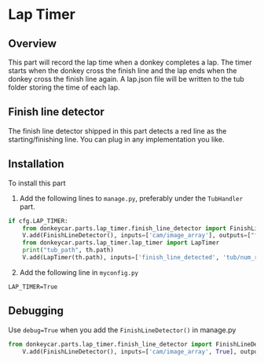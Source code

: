 # Lap Timer
## Overview
This part will record the lap time when a donkey completes a lap. The timer starts when the donkey cross the finish line and the lap ends when the donkey cross the finish line again. A lap.json file will be written to the tub folder storing the time of each lap.

## Finish line detector
The finish line detector shipped in this part detects a red line as the starting/finishing line. You can plug in any implementation you like.


## Installation
To install this part

1. Add the following lines to `manage.py`, preferably under the `TubHandler` part.

```python
if cfg.LAP_TIMER:
    from donkeycar.parts.lap_timer.finish_line_detector import FinishLineDetector
    V.add(FinishLineDetector(), inputs=['cam/image_array'], outputs=["finish_line_detected", "cam/image_array"])
    from donkeycar.parts.lap_timer.lap_timer import LapTimer
    print("tub_path", th.path)
    V.add(LapTimer(th.path), inputs=['finish_line_detected', 'tub/num_records'], outputs=["lap_counter", "lap_time", "lap_history"])
```

2. Add the following line in `myconfig.py`
```
LAP_TIMER=True
```

## Debugging
Use `debug=True` when you add the `FinishLineDetector()` in manage.py
```python
from donkeycar.parts.lap_timer.finish_line_detector import FinishLineDetector
    V.add(FinishLineDetector(), inputs=['cam/image_array', True], outputs=["finish_line_detected", "cam/image_array"])
```